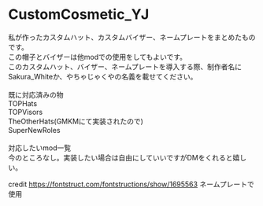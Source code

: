 # CustomCosmetic_YJ<br>
私が作ったカスタムハット、カスタムバイザー、ネームプレートをまとめたものです。<br>
この帽子とバイザーは他modでの使用をしてもよいです。<br>
このカスタムハット、バイザー、ネームプレートを導入する際、制作者名にSakura_Whiteか、やちゃじゃくやの名義を載せてください。<br>
<br>
既に対応済みの物<br>
TOPHats<br>
TOPVisors<br>
TheOtherHats(GMKMにて実装されたので)<br>
SuperNewRoles<br>
<br>
対応したいmod一覧<br>
今のところなし。実装したい場合は自由にしていいですがDMをくれると嬉しい。

credit
https://fontstruct.com/fontstructions/show/1695563
ネームプレートで使用
